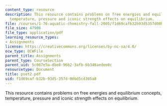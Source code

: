 ```yaml
---
content_type: resource
description: This resource contains problems on free energies and equilibrium concepts,
  temperature, pressure and iconic strength effects on equilibrium.
file: /courses/1-76-aquatic-chemistry-fall-2005/f1d69cafb32b93d5357d00bd5cd365a8_pset2.pdf
file_size: 47908
file_type: application/pdf
learning_resource_types:
- Assignments
license: https://creativecommons.org/licenses/by-nc-sa/4.0/
ocw_type: OCWFile
parent_title: Assignments
parent_type: CourseSection
parent_uid: 5c067e5a-dbe8-96b2-3afb-6b348aedee8c
resourcetype: Document
title: pset2.pdf
uid: f1d69caf-b32b-93d5-357d-00bd5cd365a8
---
```

This resource contains problems on free energies and equilibrium concepts, temperature, pressure and iconic strength effects on equilibrium.